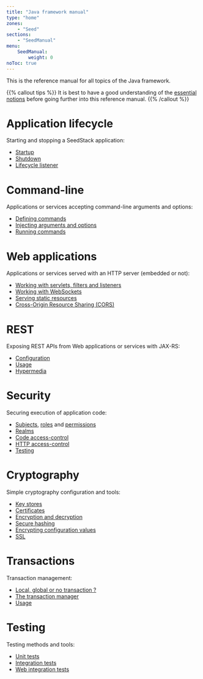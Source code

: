```yaml
---
title: "Java framework manual"
type: "home"
zones:
    - "Seed"
sections:
    - "SeedManual"
menu:
    SeedManual:
        weight: 0
noToc: true
---
```


This is the reference manual for all topics of the Java framework. 

{{% callout tips %}}
It is best to have a good understanding of the [essential notions](..) before going further into this reference manual.
{{% /callout %}}

# Application lifecycle

Starting and stopping a SeedStack application:

* [Startup](running#startup)
* [Shutdown](running#shutdown)
* [Lifecycle listener](running#lifecycle-listener)

# Command-line

Applications or services accepting command-line arguments and options:

* [Defining commands](cli#defining-commands)
* [Injecting arguments and options](cli#arguments-and-options)
* [Running commands](cli#running-commands)

# Web applications

Applications or services served with an HTTP server (embedded or not): 

* [Working with servlets, filters and listeners](web#servlets-filters-and-listeners)
* [Working with WebSockets](web#websockets)
* [Serving static resources](web#static-resources)
* [Cross-Origin Resource Sharing (CORS)](web#cors)

# REST

Exposing REST APIs from Web applications or services with JAX-RS:  

* [Configuration](rest#configuration)
* [Usage](rest#usage)
* [Hypermedia](rest#hypermedia)

# Security

Securing execution of application code:

* [Subjects](security#subjects), [roles](security#roles) and [permissions](security#permissions)
* [Realms](security#realms)
* [Code access-control](security#code-access-control)
* [HTTP access-control](security#http-access-control)
* [Testing](security#testing)

# Cryptography

Simple cryptography configuration and tools:

* [Key stores](crypto#key-stores)
* [Certificates](crypto#certificates)
* [Encryption and decryption](crypto#encryption-and-decryption)
* [Secure hashing](crypto#secure-hashing)
* [Encrypting configuration values](crypto#encrypting-configuration-values)
* [SSL](crypto#ssl)

# Transactions

Transaction management:

* [Local, global or no transaction ?](transactions#local-global-or-no-transaction)
* [The transaction manager](transactions#the-transaction-manager)
* [Usage](transactions#usage)

# Testing

Testing methods and tools:

* [Unit tests](testing#unit-tests)
* [Integration tests](testing#integration-tests)
* [Web integration tests](testing#web-integration-tests)
